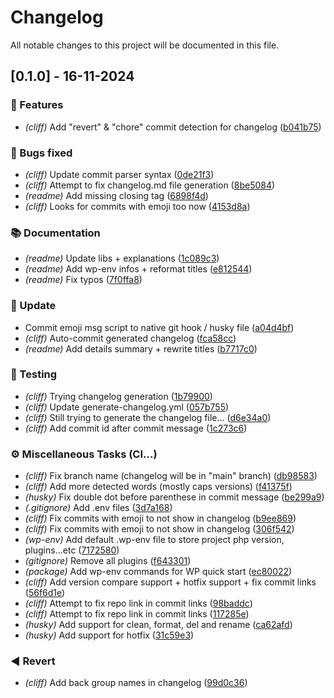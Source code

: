 # Changelog

All notable changes to this project will be documented in this file.

## [0.1.0] - 16-11-2024

### <!-- 0 -->🚀 Features

- *(cliff)* Add "revert" & "chore" commit detection for changelog ([b041b75](https://github.com/DamChtlv/git-template/commit/b041b75ee556bbb89d7f32b30568ffcafc9a2e8e))

### <!-- 1 -->🐛 Bugs fixed

- *(cliff)* Update commit parser syntax ([0de21f3](https://github.com/DamChtlv/git-template/commit/0de21f3e3a0b43f46cc90c9f1f45734136ea45e8))
- *(cliff)* Attempt to fix changelog.md file generation ([8be5084](https://github.com/DamChtlv/git-template/commit/8be5084af4301a887989a89ceedcd619a8829b4b))
- *(readme)* Add missing closing tag ([6898f4d](https://github.com/DamChtlv/git-template/commit/6898f4d9b9339276a38a0e63fd04d0559f2e910a))
- *(cliff)* Looks for commits with emoji too now ([4153d8a](https://github.com/DamChtlv/git-template/commit/4153d8acf4399b47f61354116cfa5964c1f0b991))

### <!-- 3 -->📚 Documentation

- *(readme)* Update libs + explanations ([1c089c3](https://github.com/DamChtlv/git-template/commit/1c089c3d5b5fcfae033a0e1837e0bc8e1e7a1e0d))
- *(readme)* Add wp-env infos + reformat titles ([e812544](https://github.com/DamChtlv/git-template/commit/e8125446a5ed80becb44d36efbddcf21d0f27ba9))
- *(readme)* Fix typos ([7f0ffa8](https://github.com/DamChtlv/git-template/commit/7f0ffa87de2e2f6430f9b19db0434ac10991bd8c))

### <!-- 6 -->🔨 Update

- Commit emoji msg script to native git hook / husky file ([a04d4bf](https://github.com/DamChtlv/git-template/commit/a04d4bf97cd8bb3f2057bd9ea90d9e26cde07664))
- *(cliff)* Auto-commit generated changelog ([fca58cc](https://github.com/DamChtlv/git-template/commit/fca58cc7e1ff7f4a07a8e1c40cbda1faae7b200c))
- *(readme)* Add details summary + rewrite titles ([b7717c0](https://github.com/DamChtlv/git-template/commit/b7717c0612373641d64a8060da745e184947a28f))

### <!-- 7 -->🧪 Testing

- *(cliff)* Trying changelog generation ([1b79900](https://github.com/DamChtlv/git-template/commit/1b79900cd9e9836dc32341f4df132bcb0ef8d2de))
- *(cliff)* Update generate-changelog.yml ([057b755](https://github.com/DamChtlv/git-template/commit/057b75589e4b478568dab2bae5c148aa8fd27df3))
- *(cliff)* Still trying to generate the changelog file... ([d6e34a0](https://github.com/DamChtlv/git-template/commit/d6e34a0d67140d17e56f4457363cd4b2971657f7))
- *(cliff)* Add commit id after commit message ([1c273c6](https://github.com/DamChtlv/git-template/commit/1c273c683836a529fb51f133081b8a330ad16a44))

### <!-- 8 -->⚙️ Miscellaneous Tasks (CI...)

- *(cliff)* Fix branch name (changelog will be in "main" branch) ([db98583](https://github.com/DamChtlv/git-template/commit/db985832a45896afedee750cc824f14d4d9d9bb2))
- *(cliff)* Add more detected words (mostly caps versions) ([f41375f](https://github.com/DamChtlv/git-template/commit/f41375fa187b06d38d89cd4da7a4dbea8188ed46))
- *(husky)* Fix double dot before parenthese in commit message ([be299a9](https://github.com/DamChtlv/git-template/commit/be299a9158280bde51ee60062e3e1e831895b0d9))
- *(.gitignore)* Add .env files ([3d7a168](https://github.com/DamChtlv/git-template/commit/3d7a168428205c8f8b7ad5c972e677a7156a660b))
- *(cliff)* Fix commits with emoji to not show in changelog ([b9ee869](https://github.com/DamChtlv/git-template/commit/b9ee869e56e3798bbda6c4a2f0fdf1dd3fcb9d71))
- *(cliff)* Fix commits with emoji to not show in changelog ([306f542](https://github.com/DamChtlv/git-template/commit/306f54226dc2b59a12d742c21ee366a7360b0f9d))
- *(wp-env)* Add default .wp-env file to store project php version, plugins...etc ([7172580](https://github.com/DamChtlv/git-template/commit/717258014d4658d48150b4f04519b8c40f0b82b0))
- *(gitignore)* Remove all plugins ([f643301](https://github.com/DamChtlv/git-template/commit/f643301fc31cb7b673db331b68ececee82f8f2b4))
- *(package)* Add wp-env commands for WP quick start ([ec80022](https://github.com/DamChtlv/git-template/commit/ec80022271e768f6f1dfc492835fed9e3ae0507c))
- *(cliff)* Add version compare support + hotfix support + fix commit links ([56f6d1e](https://github.com/DamChtlv/git-template/commit/56f6d1e3f590169d528492b3d799cb681ce27e47))
- *(cliff)* Attempt to fix repo link in commit links ([98baddc](https://github.com/DamChtlv/git-template/commit/98baddce41bb1aee3fe7be0662309ba88d6b4612))
- *(cliff)* Attempt to fix repo link in commit links ([117285e](https://github.com/DamChtlv/git-template/commit/117285e79215c80af91d76a09b991301c9d4fa42))
- *(husky)* Add support for clean, format, del and rename ([ca62afd](https://github.com/DamChtlv/git-template/commit/ca62afd5ea4e3e061b3ba1f90daaec4d9f8c18e7))
- *(husky)* Add support for hotfix ([31c59e3](https://github.com/DamChtlv/git-template/commit/31c59e3fbb74211d68f9bd2309102ce06bae23f7))

### <!-- 9 -->◀️ Revert

- *(cliff)* Add back group names in changelog ([99d0c36](https://github.com/DamChtlv/git-template/commit/99d0c363219c070f319e0017c9f19aa3f7fc7548))

<!-- generated by git-cliff -->
